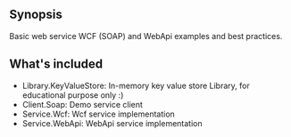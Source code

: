## Synopsis
Basic web service WCF (SOAP) and WebApi examples and best practices.

## What's included
- Library.KeyValueStore: In-memory key value store Library, for educational purpose only :)
- Client.Soap: Demo service client 
- Service.Wcf: Wcf service implementation
- Service.WebApi: WebApi service implementation

